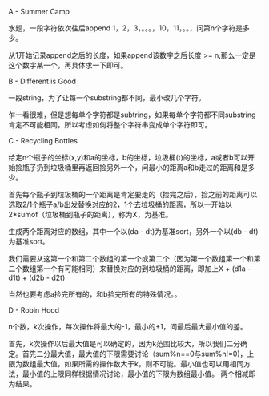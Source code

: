 A - Summer Camp

水题，一段字符依次往后append 1，2，3，。。。，10，11，。。，问第n个字符是多少。

从1开始记录append之后的长度，如果append该数字之后长度 >= n,那么一定是这个数字某一个，再具体求一下即可。

B - Different is Good

一段string，为了让每一个substring都不同，最小改几个字符。

乍一看很难，但是想每单个字符都是subtring，如果每单个字符都不同substring肯定不可能相同，所以考虑如何将整个字符串变成单个字符即可。

C - Recycling Bottles

给定n个瓶子的坐标(x,y)和a的坐标，b的坐标，垃圾桶(t)的坐标，a或者b可以开始捡瓶子扔到垃圾桶里再返回捡另外一个，问最小的距离a和b走过的距离和是多少。

首先每个瓶子到垃圾桶的一个距离是肯定要走的（捡完之后），捡之前的距离可以选取2/1个瓶子a/b出发替换对应的2，1个去垃圾桶的距离，所以一开始以2*sumof（垃圾桶到瓶子的距离），称为X，为基准。

生成两个距离对应的数组，其中一个以(da - dt)为基准sort，另外一个以(db - dt)为基准sort。

我们需要从这第一个和第二个数组的第一个或第二个（因为第一个数组第一个和第二个数组第一个有可能相同）来替换对应的到垃圾桶的距离，即加上X + (d1a - d1t) + (d2b - d2t)

当然也要考虑a捡完所有的，和b捡完所有的特殊情况。。

D - Robin Hood

n个数，k次操作，每次操作将最大的-1，最小的+1，问最后最大最小值的差。

首先，k次操作以后最大值是可以确定的，因为k范围比较大，所以我们二分确定。首先二分最大值，最大值的下限需要讨论（sum%n==0与sum%n!=0)，上限为数组最大值，如果所需的操作数大于k，则不可能。最小值也可以用相同方法，最小值的上限同样根据情况讨论，最小值的下限为数组最小值。
两个相减即为结果。